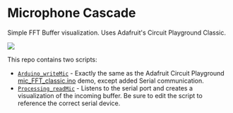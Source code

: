 # Microphone Cascade
Simple FFT Buffer visualization. Uses Adafruit's Circuit Playground Classic.

![](micCascade.gif)

This repo contains two scripts: 
- [`Arduino_writeMic`](Arduino_writeMic) - Exactly the same as the Adafruit Circuit Playground [mic_FFT_classic.ino](https://github.com/adafruit/Adafruit_CircuitPlayground/blob/master/examples/Microphone_Demos/mic_FFT_classic/mic_FFT_classic.ino) demo, except added Serial communication.
- [`Processing_readMic`](Processing_readMic) - Listens to the serial port and creates a visualization of the incoming buffer. Be sure to edit the script to reference the correct serial device.